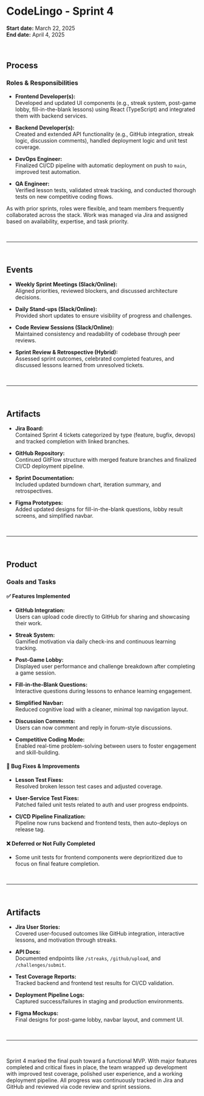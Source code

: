 # CodeLingo - Sprint 4  
**Start date:** March 22, 2025  
**End date:** April 4, 2025  

<br>

## Process

### Roles & Responsibilities

- **Frontend Developer(s):**  
  Developed and updated UI components (e.g., streak system, post-game lobby, fill-in-the-blank lessons) using React (TypeScript) and integrated them with backend services.

- **Backend Developer(s):**  
  Created and extended API functionality (e.g., GitHub integration, streak logic, discussion comments), handled deployment logic and unit test coverage.

- **DevOps Engineer:**  
  Finalized CI/CD pipeline with automatic deployment on push to `main`, improved test automation.

- **QA Engineer:**  
  Verified lesson tests, validated streak tracking, and conducted thorough tests on new competitive coding flows.

As with prior sprints, roles were flexible, and team members frequently collaborated across the stack. Work was managed via Jira and assigned based on availability, expertise, and task priority.

<br>

---

<br>

## Events

- **Weekly Sprint Meetings (Slack/Online):**  
  Aligned priorities, reviewed blockers, and discussed architecture decisions.

- **Daily Stand-ups (Slack/Online):**  
  Provided short updates to ensure visibility of progress and challenges.

- **Code Review Sessions (Slack/Online):**  
  Maintained consistency and readability of codebase through peer reviews.

- **Sprint Review & Retrospective (Hybrid):**  
  Assessed sprint outcomes, celebrated completed features, and discussed lessons learned from unresolved tickets.

<br>

---

<br>

## Artifacts

- **Jira Board:**  
  Contained Sprint 4 tickets categorized by type (feature, bugfix, devops) and tracked completion with linked branches.

- **GitHub Repository:**  
  Continued GitFlow structure with merged feature branches and finalized CI/CD deployment pipeline.

- **Sprint Documentation:**  
  Included updated burndown chart, iteration summary, and retrospectives.

- **Figma Prototypes:**  
  Added updated designs for fill-in-the-blank questions, lobby result screens, and simplified navbar.

<br>

---

<br>

## Product

### Goals and Tasks

#### ✅ Features Implemented

- **GitHub Integration:**  
  Users can upload code directly to GitHub for sharing and showcasing their work.

- **Streak System:**  
  Gamified motivation via daily check-ins and continuous learning tracking.

- **Post-Game Lobby:**  
  Displayed user performance and challenge breakdown after completing a game session.

- **Fill-in-the-Blank Questions:**  
  Interactive questions during lessons to enhance learning engagement.

- **Simplified Navbar:**  
  Reduced cognitive load with a cleaner, minimal top navigation layout.

- **Discussion Comments:**  
  Users can now comment and reply in forum-style discussions.

- **Competitive Coding Mode:**  
  Enabled real-time problem-solving between users to foster engagement and skill-building.

#### 🔧 Bug Fixes & Improvements

- **Lesson Test Fixes:**  
  Resolved broken lesson test cases and adjusted coverage.

- **User-Service Test Fixes:**  
  Patched failed unit tests related to auth and user progress endpoints.

- **CI/CD Pipeline Finalization:**  
  Pipeline now runs backend and frontend tests, then auto-deploys on release tag.

#### ❌ Deferred or Not Fully Completed

- Some unit tests for frontend components were deprioritized due to focus on final feature completion.

<br>

---

<br>

## Artifacts

- **Jira User Stories:**  
  Covered user-focused outcomes like GitHub integration, interactive lessons, and motivation through streaks.

- **API Docs:**  
  Documented endpoints like `/streaks`, `/github/upload`, and `/challenges/submit`.

- **Test Coverage Reports:**  
  Tracked backend and frontend test results for CI/CD validation.

- **Deployment Pipeline Logs:**  
  Captured success/failures in staging and production environments.

- **Figma Mockups:**  
  Final designs for post-game lobby, navbar layout, and comment UI.

<br>

---

<br>

Sprint 4 marked the final push toward a functional MVP. With major features completed and critical fixes in place, the team wrapped up development with improved test coverage, polished user experience, and a working deployment pipeline. All progress was continuously tracked in Jira and GitHub and reviewed via code review and sprint sessions.
